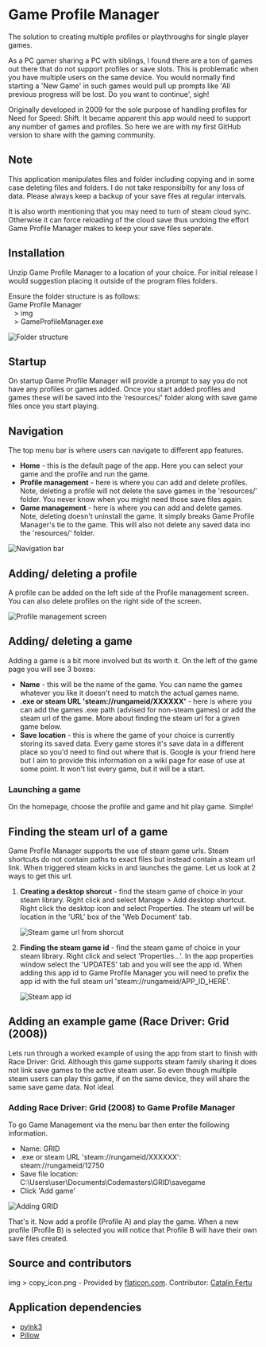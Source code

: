 # Game Profile Manager

The solution to creating multiple profiles or playthroughs for single player games.

As a PC gamer sharing a PC with siblings, I found there are a ton of games out there that do not support profiles or save slots. This is problematic when you have multiple users on the same device. You would normally find starting a 'New Game' in such games would pull up prompts like 'All previous progress will be lost. Do you want to continue', sigh!

Originally developed in 2009 for the sole purpose of handling profiles for Need for Speed: Shift. It became apparent this app would need to support any number of games and profiles. So here we are with my first GitHub version to share with the gaming community.

## Note

This application manipulates files and folder including copying and in some case deleting files and folders. I do not take responsibilty for any loss of data. Please always keep a backup of your save files at regular intervals.

It is also worth mentioning that you may need to turn of steam cloud sync. Otherwise it can force reloading of the cloud save thus undoing the effort Game Profile Manager makes to keep your save files seperate.

## Installation

Unzip Game Profile Manager to a location of your choice. For initial release I would suggestion placing it outside of the program files folders.

Ensure the folder structure is as follows:  
Game Profile Manager  
&nbsp;&nbsp;&nbsp;> img  
&nbsp;&nbsp;&nbsp;> GameProfileManager.exe

![Folder structure](userguide_img/folders.png)  

## Startup

On startup Game Profile Manager will provide a prompt to say you do not have any profiles or games added. Once you start added profiles and games these will be saved into the 'resources/' folder along with save game files once you start playing.

## Navigation

The top menu bar is where users can navigate to different app features.  

<ul>
<li /><strong>Home</strong> - this is the default page of the app. Here you can select your game and the profile and run the game.
<li /><strong>Profile management</strong> - here is where you can add and delete profiles. Note, deleting a profile will not delete the save games in the 'resources/' folder. You never know when you might need those save files again.
<li /><strong>Game management</strong> - here is where you can add and delete games. Note, deleting doesn't uninstall the game. It simply breaks Game Profile Manager's tie to the game. This will also not delete any saved data ino the 'resources/' folder.
</ul>

![Navigation  bar](userguide_img/navigation.png)

## Adding/ deleting a profile

A profile can be added on the left side of the Profile management screen. You can also delete profiles on the right side of the screen.

![Profile management screen](userguide_img/profile_management.png)

## Adding/ deleting a game

Adding a game is a bit more involved but its worth it. On the left of the game page you will see 3 boxes:

<ul>
<li /><strong>Name</strong> - this will be the name of the game. You can name the games whatever you like it doesn't need to match the actual games name.
<li /><strong>.exe or steam URL 'steam://rungameid/XXXXXX'</strong> - here is where you can add the games .exe path (advised for non-steam games) or add the steam url of the game. More about finding the steam url for a given game below.
<li /><strong>Save location</strong> - this is where the game of your choice is currently storing its saved data. Every game stores it's save data in a different place so you'd need to find out where that is. Google is your friend here but I aim to provide this information on a wiki page for ease of use at some point. It won't list every game, but it will be a start.
</ul>

### Launching a game

On the homepage, choose the profile and game and hit play game. Simple!

## Finding the steam url of a game

Game Profile Manager supports the use of steam game urls. Steam shortcuts do not contain paths to exact files but instead contain a steam url link. When triggered steam kicks in and launches the game. Let us look at 2 ways to get this url.

<ol>
<li/><strong>Creating a desktop shorcut</strong> - find the steam game of choice in your steam library. Right click and select Manage > Add desktop shortcut. Right click the desktop icon and select Properties. The steam url will be location in the 'URL' box of the 'Web Document' tab.

![Steam game url from shorcut](userguide_img/steam_shortcut.png)

<li/><strong>Finding the steam game id</strong> - find the steam game of choice in your steam library. Right click and select 'Properties...'. In the app properties window select the 'UPDATES' tab and you will see the app id. When adding this app id to Game Profile Manager you will need to prefix the app id with the full steam url 'steam://rungameid/APP_ID_HERE'.

![Steam app id](userguide_img/steam_appid.png)
</ol>

## Adding an example game (Race Driver: Grid (2008))

Lets run through a worked example of using the app from start to finish with Race Driver: Grid. Although this game supports steam family sharing it does not link save games to the active steam user. So even though multiple steam users can play this game, if on the same device, they will share the same save game data. Not ideal.

### Adding Race Driver: Grid (2008) to Game Profile Manager

To go Game Management via the menu bar then enter the following information.  
<ul>
<li />Name: GRID
<li />.exe or steam URL 'steam://rungameid/XXXXXX': steam://rungameid/12750
<li />Save file location: C:\Users\user\Documents\Codemasters\GRID\savegame
<li />Click 'Add game' 
</ul>

![Adding GRID](userguide_img/GRID.png)

That's it. Now add a profile (Profile A) and play the game. When a new profile (Profile B) is selected you will notice that Profile B will have their own save files created.

## Source and contributors
img > copy_icon.png - Provided by [flaticon.com](https://www.flaticon.com/). Contributor: [Catalin Fertu](https://catalinfertu.com/)

## Application dependencies

- [pylnk3](https://github.com/strayge/pylnk)
- [Pillow](https://pillow.readthedocs.io/en/stable/)
